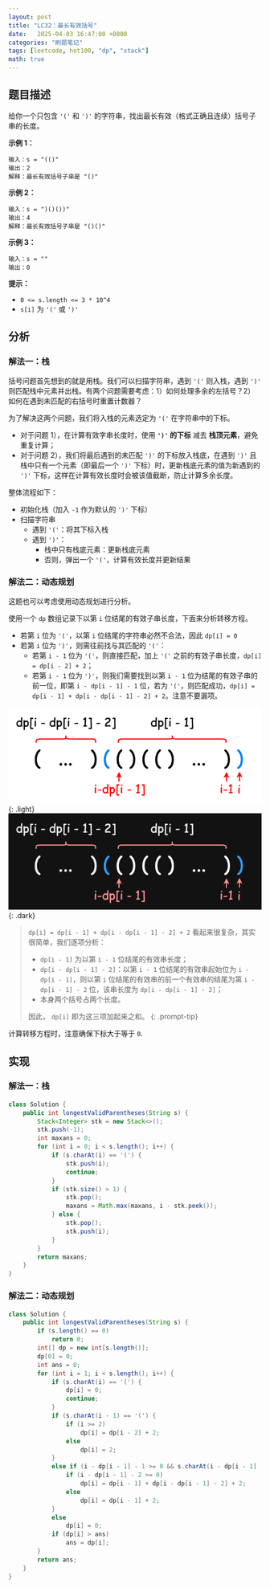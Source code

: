 ```yaml
---
layout: post
title: "LC32：最长有效括号"
date:   2025-04-03 16:47:00 +0800
categories: "刷题笔记"
tags: [leetcode, hot100, "dp", "stack"]
math: true
---
```

## 题目描述
给你一个只包含 `'('` 和 `')'` 的字符串，找出最长有效（格式正确且连续）括号子串的长度。

 

**示例 1：**
```
输入：s = "(()"
输出：2
解释：最长有效括号子串是 "()"
```
**示例 2：**
```
输入：s = ")()())"
输出：4
解释：最长有效括号子串是 "()()"
```
**示例 3：**
```
输入：s = ""
输出：0
 ```

**提示：**

- `0 <= s.length <= 3 * 10^4`
- `s[i]` 为 `'('` 或 `')'`
## 分析
### 解法一：栈
括号问题首先想到的就是用栈。我们可以扫描字符串，遇到 `'('` 则入栈，遇到 `')'` 则匹配栈中元素并出栈。有两个问题需要考虑：1）如何处理多余的左括号？2）如何在遇到未匹配的右括号时重置计数器？

为了解决这两个问题，我们将入栈的元素选定为 `'('` 在字符串中的下标。
- 对于问题 1），在计算有效字串长度时，使用 **`')'` 的下标** 减去 **栈顶元素**，避免重复计算；
- 对于问题 2），我们将最后遇到的未匹配 `')'` 的下标放入栈底，在遇到 `')'` 且栈中只有一个元素（即最后一个 `')'` 下标）时，更新栈底元素的值为新遇到的 `')'` 下标，这样在计算有效长度时会被该值截断，防止计算多余长度。

整体流程如下：
- 初始化栈（加入 `-1` 作为默认的 `')'` 下标）
- 扫描字符串
    - 遇到 `'('`：将其下标入栈
    - 遇到 `')'`：
        - 栈中只有栈底元素：更新栈底元素
        - 否则，弹出一个 `'('`，计算有效长度并更新结果

### 解法二：动态规划

这题也可以考虑使用动态规划进行分析。

使用一个 `dp` 数组记录下以第 `i` 位结尾的有效子串长度，下面来分析转移方程。

- 若第 `i` 位为 `'('`，以第 `i` 位结尾的字符串必然不合法，因此 `dp[i] = 0`
- 若第 `i` 位为 `')'`，则需往前找与其匹配的 `'('`：
    - 若第 `i - 1` 位为 `'('`，则直接匹配，加上 `'('` 之前的有效子串长度，`dp[i] = dp[i - 2] + 2`；
    - 若第 `i - 1` 位为 `')'`，则我们需要找到以第 `i - 1` 位为结尾的有效子串的前一位，即第 `i - dp[i - 1] - 1` 位，若为 `'('`，则匹配成功，`dp[i] = dp[i - 1] + dp[i - dp[i - 1] - 2] + 2`。注意不要漏项。

![alt text](../assets/lc32/image-1.png){: .light}
![alt text](../assets/lc32/image.png){: .dark}
> `dp[i] = dp[i - 1] + dp[i - dp[i - 1] - 2] + 2` 看起来很复杂，其实很简单，我们逐项分析：
> - `dp[i - 1]` 为以第 `i - 1` 位结尾的有效串长度；
> - `dp[i - dp[i - 1] - 2]`：以第 `i - 1` 位结尾的有效串起始位为 `i - dp[i - 1]`，则以第 `i` 位结尾的有效串的前一个有效串的结尾为第 `i - dp[i - 1] - 2` 位，该串长度为 `dp[i - dp[i - 1] - 2]`；
> - 本身两个括号占两个长度。
>
> 因此， `dp[i]` 即为这三项加起来之和。
{:  .prompt-tip}

计算转移方程时，注意确保下标大于等于 `0`.

## 实现
### 解法一：栈
```java
class Solution {
    public int longestValidParentheses(String s) {
        Stack<Integer> stk = new Stack<>();
        stk.push(-1);
        int maxans = 0;
        for (int i = 0; i < s.length(); i++) {
            if (s.charAt(i) == '(') {
                stk.push(i);
                continue;
            }
            if (stk.size() > 1) {
                stk.pop();
                maxans = Math.max(maxans, i - stk.peek());
            } else {
                stk.pop();
                stk.push(i);
            }
        }
        return maxans;
    }
}
```
### 解法二：动态规划
```java
class Solution {
    public int longestValidParentheses(String s) {
        if (s.length() == 0)
            return 0;
        int[] dp = new int[s.length()];
        dp[0] = 0;
        int ans = 0;
        for (int i = 1; i < s.length(); i++) {
            if (s.charAt(i) == '(') {
                dp[i] = 0;
                continue;
            }
            if (s.charAt(i - 1) == '(') {
                if (i >= 2) 
                    dp[i] = dp[i - 2] + 2;
                else 
                    dp[i] = 2;
            }
            else if (i - dp[i - 1] - 1 >= 0 && s.charAt(i - dp[i - 1] - 1) == '(') {
                if (i - dp[i - 1] - 2 >= 0) 
                    dp[i] = dp[i - 1] + dp[i - dp[i - 1] - 2] + 2;
                else 
                    dp[i] = dp[i - 1] + 2;
            }
            else
                dp[i] = 0;
            if (dp[i] > ans)
                ans = dp[i];
        }
        return ans;
    }   
}
```